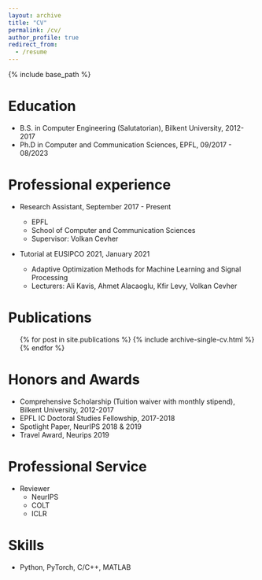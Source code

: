 ```yaml
---
layout: archive
title: "CV"
permalink: /cv/
author_profile: true
redirect_from:
  - /resume
---
```


{% include base_path %}

Education
======
* B.S. in Computer Engineering (Salutatorian), Bilkent University, 2012-2017
* Ph.D in Computer and Communication Sciences, EPFL, 09/2017 - 08/2023

Professional experience
======
* Research Assistant, September 2017 - Present
  * EPFL
  * School of Computer and Communication Sciences
  * Supervisor: Volkan Cevher

* Tutorial at EUSIPCO 2021, January 2021
  * Adaptive Optimization Methods for Machine Learning and Signal Processing
  * Lecturers: Ali Kavis, Ahmet Alacaoglu, Kfir Levy, Volkan Cevher

Publications
======
  <ul>{% for post in site.publications %}
    {% include archive-single-cv.html %}
  {% endfor %}</ul>
<!-- Talks
======
  <ul>{% for post in site.talks %}
    {% include archive-single-talk-cv.html %}
  {% endfor %}</ul> -->
  
Honors and Awards
======
* Comprehensive Scholarship (Tuition waiver with monthly stipend), Bilkent University, 2012-2017
* EPFL IC Doctoral Studies Fellowship, 2017-2018
* Spotlight Paper, NeurIPS 2018 & 2019
* Travel Award, Neurips 2019 
  
Professional Service
======
* Reviewer
  * NeurIPS
  * COLT
  * ICLR

Skills
======
* Python, PyTorch, C/C++, MATLAB
